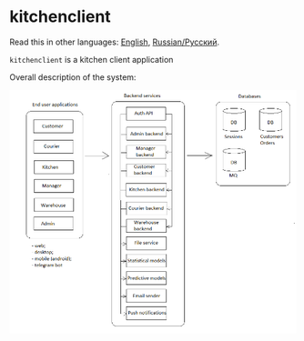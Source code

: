 # kitchenclient

Read this in other languages: [English](kitchenclient.md), [Russian/Русский](kitchenclient.ru.md). 

`kitchenclient` is a kitchen client application 

Overall description of the system: 

![system_overall](../img/system_overall.png)
